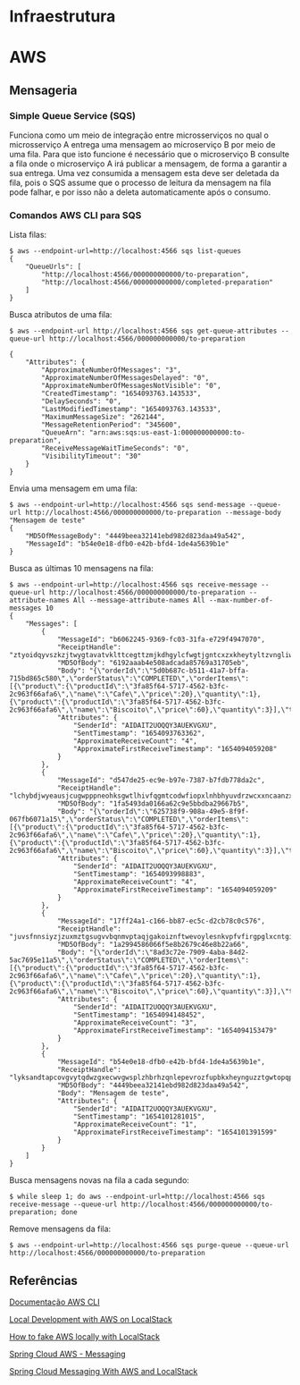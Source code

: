 # Infraestrutura

# AWS
## Mensageria
### Simple Queue Service (SQS)

Funciona como um meio de integração entre microsserviços no qual o microsserviço A entrega uma mensagem ao microserviço B por meio de uma fila.
Para que isto funcione é necessário que o microserviço B consulte a fila onde o microserviço A irá publicar a mensagem, de forma a garantir a sua entrega.
Uma vez consumida a mensagem esta deve ser deletada da fila, pois o SQS assume que o processo de leitura da mensagem na fila pode falhar, e por isso não a deleta
automaticamente após o consumo.

### Comandos AWS CLI para SQS

Lista filas:
``` shell
$ aws --endpoint-url=http://localhost:4566 sqs list-queues
{
    "QueueUrls": [
        "http://localhost:4566/000000000000/to-preparation",
        "http://localhost:4566/000000000000/completed-preparation"
    ]
}
```

Busca atributos de uma fila:
``` shell
$ aws --endpoint-url http://localhost:4566 sqs get-queue-attributes --queue-url http://localhost:4566/000000000000/to-preparation

{
    "Attributes": {
        "ApproximateNumberOfMessages": "3",
        "ApproximateNumberOfMessagesDelayed": "0",
        "ApproximateNumberOfMessagesNotVisible": "0",
        "CreatedTimestamp": "1654093763.143533",
        "DelaySeconds": "0",
        "LastModifiedTimestamp": "1654093763.143533",
        "MaximumMessageSize": "262144",
        "MessageRetentionPeriod": "345600",
        "QueueArn": "arn:aws:sqs:us-east-1:000000000000:to-preparation",
        "ReceiveMessageWaitTimeSeconds": "0",
        "VisibilityTimeout": "30"
    }
}
```

Envia uma mensagem em uma fila:
``` shell
$ aws --endpoint-url=http://localhost:4566 sqs send-message --queue-url http://localhost:4566/000000000000/to-preparation --message-body "Mensagem de teste"
{
    "MD5OfMessageBody": "4449beea32141ebd982d823daa49a542",
    "MessageId": "b54e0e18-dfb0-e42b-bfd4-1de4a5639b1e"
}
```

Busca as últimas 10 mensagens na fila:
``` shell
$ aws --endpoint-url=http://localhost:4566 sqs receive-message --queue-url http://localhost:4566/000000000000/to-preparation --attribute-names All --message-attribute-names All --max-number-of-messages 10
{
    "Messages": [
        {
            "MessageId": "b6062245-9369-fc03-31fa-e729f4947070",
            "ReceiptHandle": "ztyoidqyvszkzjtwygtavatvklttcegttzmjkdhgylcfwgtjgntcxzxkheytyltzvngliwazjdgxpycowtfzaedjzkdjkuuhkgkssrdpckbkqqmfdaxghdzroxlrwalctypjhylwdklsdmnhpfsgqdttmxijdsvfdgjvbrumvpfskbhsbwllrfsag",
            "MD5OfBody": "6192aaab4e508adcada85769a31705eb",
            "Body": "{\"orderId\":\"5d0b687c-b511-41a7-bffa-715bd865c580\",\"orderStatus\":\"COMPLETED\",\"orderItems\":[{\"product\":{\"productId\":\"3fa85f64-5717-4562-b3fc-2c963f66afa6\",\"name\":\"Cafe\",\"price\":20},\"quantity\":1},{\"product\":{\"productId\":\"3fa85f64-5717-4562-b3fc-2c963f66afa6\",\"name\":\"Biscoito\",\"price\":60},\"quantity\":3}],\"totalPrice\":200}",
            "Attributes": {
                "SenderId": "AIDAIT2UOQQY3AUEKVGXU",
                "SentTimestamp": "1654093763362",
                "ApproximateReceiveCount": "4",
                "ApproximateFirstReceiveTimestamp": "1654094059208"
            }
        },
        {
            "MessageId": "d547de25-ec9e-b97e-7387-b7fdb778da2c",
            "ReceiptHandle": "lchybdjwyeausjcugwpppneohksgwtlhivfqgmtcodwfiopxlnhbhyuvdrzwcxxncaanzxqimfovuztlahzydsonrnicnrbuvcxhmawqhxyfzsybeeglgqfdpcdxunxoqicpcsdywtzzukqmmabioqlcbsufbckmxkywopiljgulzrvhsupxmucyt",
            "MD5OfBody": "1fa5493da0166a62c9e5bbdba29667b5",
            "Body": "{\"orderId\":\"625738f9-908a-49e5-8f9f-067fb6071a15\",\"orderStatus\":\"COMPLETED\",\"orderItems\":[{\"product\":{\"productId\":\"3fa85f64-5717-4562-b3fc-2c963f66afa6\",\"name\":\"Cafe\",\"price\":20},\"quantity\":1},{\"product\":{\"productId\":\"3fa85f64-5717-4562-b3fc-2c963f66afa6\",\"name\":\"Biscoito\",\"price\":60},\"quantity\":3}],\"totalPrice\":200}",
            "Attributes": {
                "SenderId": "AIDAIT2UOQQY3AUEKVGXU",
                "SentTimestamp": "1654093998883",
                "ApproximateReceiveCount": "4",
                "ApproximateFirstReceiveTimestamp": "1654094059209"
            }
        },
        {
            "MessageId": "17ff24a1-c166-bb87-ec5c-d2cb78c0c576",
            "ReceiptHandle": "juvsfnnsiyzjzuxmztgsugvvbqnmvptaqjgakoiznftwevoylesnkvpfvfirgpglxcntginrdsirgjtrlfybcwprulkdyizsjouyivchcteplojznycqyqdwkkglzxqnaqixuwqyakinbvdetcdmvydqjdcxbknhgqpwsucoigktkfrtfvpywwojd",
            "MD5OfBody": "1a2994586066f5e8b2679c46e8b22a66",
            "Body": "{\"orderId\":\"8ad3c72e-7909-4aba-84d2-5ac7695e11a5\",\"orderStatus\":\"COMPLETED\",\"orderItems\":[{\"product\":{\"productId\":\"3fa85f64-5717-4562-b3fc-2c963f66afa6\",\"name\":\"Cafe\",\"price\":20},\"quantity\":1},{\"product\":{\"productId\":\"3fa85f64-5717-4562-b3fc-2c963f66afa6\",\"name\":\"Biscoito\",\"price\":60},\"quantity\":3}],\"totalPrice\":200}",
            "Attributes": {
                "SenderId": "AIDAIT2UOQQY3AUEKVGXU",
                "SentTimestamp": "1654094148452",
                "ApproximateReceiveCount": "3",
                "ApproximateFirstReceiveTimestamp": "1654094153479"
            }
        },
        {
            "MessageId": "b54e0e18-dfb0-e42b-bfd4-1de4a5639b1e",
            "ReceiptHandle": "lyksandtapcovgvytqdwzgxecwvgwsplzhbrhzqnlepevrozfupbkxheynguzztgwtopqpweeeuhdwpvqddgntanbljbqtrbvvswstvqvgkajbjfkljyuhqljaarhaazlqobnifgkxreuwvvtdakadzqclnjbarvzkryuonphpugzrefmfzqehbmb",
            "MD5OfBody": "4449beea32141ebd982d823daa49a542",
            "Body": "Mensagem de teste",
            "Attributes": {
                "SenderId": "AIDAIT2UOQQY3AUEKVGXU",
                "SentTimestamp": "1654101281015",
                "ApproximateReceiveCount": "1",
                "ApproximateFirstReceiveTimestamp": "1654101391599"
            }
        }
    ]
}
```

Busca mensagens novas na fila a cada segundo:
``` shell
$ while sleep 1; do aws --endpoint-url=http://localhost:4566 sqs receive-message --queue-url http://localhost:4566/000000000000/to-preparation; done
```

Remove mensagens da fila:
``` shell
$ aws --endpoint-url=http://localhost:4566 sqs purge-queue --queue-url http://localhost:4566/000000000000/to-preparation
```

## Referências
[Documentação AWS CLI](https://docs.aws.amazon.com/cli/latest/reference/sqs/)

[Local Development with AWS on LocalStack](https://reflectoring.io/aws-localstack/)

[How to fake AWS locally with LocalStack](https://dev.to/goodidea/how-to-fake-aws-locally-with-localstack-27me)

[Spring Cloud AWS - Messaging](https://docs.awspring.io/spring-cloud-aws/docs/current/reference/html/index.html#messaging)

[Spring Cloud Messaging With AWS and LocalStack](https://auth0.com/blog/spring-cloud-messaging-with-aws-and-localstack/)


